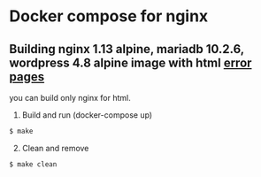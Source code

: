 # Docker compose for nginx


## Building nginx 1.13 alpine, mariadb 10.2.6, wordpress 4.8 alpine image with html [error pages](https://github.com/AndiDittrich/HttpErrorPages)

you can build only nginx for html.

1. Build and run (docker-compose up)

```bash
$ make
```

2. Clean and remove

```bash
$ make clean
```
